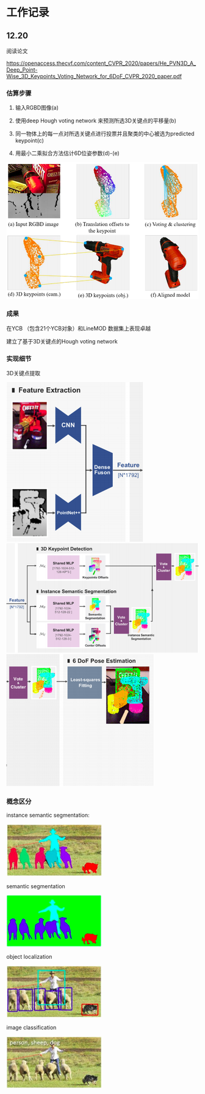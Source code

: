 # 工作记录

## 12.20 

阅读论文

https://openaccess.thecvf.com/content_CVPR_2020/papers/He_PVN3D_A_Deep_Point-Wise_3D_Keypoints_Voting_Network_for_6DoF_CVPR_2020_paper.pdf

### 估算步骤

1. 输入RGBD图像(a)

2. 使用deep Hough voting network 来预测所选3D关键点的平移量(b)

3. 同一物体上的每一点对所选关键点进行投票并且聚类的中心被选为predicted keypoint(c)

4. 用最小二乘拟合方法估计6D位姿参数(d)-(e)

   

<img src="readme.assets/image-20201220162439025.png" alt="image-20201220162439025" style="zoom:67%;" />



### 成果

在YCB （包含21个YCB对象）和LineMOD 数据集上表现卓越

建立了基于3D关键点的Hough voting network



### 实现细节

3D关键点提取

<img src="readme.assets/image-20201220163733320.png" alt="image-20201220163733320" style="zoom:67%;" />





<img src="readme.assets/image-20201220163901648.png" alt="image-20201220163901648" style="zoom:67%;" />





<img src="readme.assets/image-20201220164127351.png" alt="image-20201220164127351" style="zoom:67%;" />



### 概念区分

instance semantic segmentation:

<img src="readme.assets/image-20201220182742479.png" alt="image-20201220182742479" style="zoom:67%;" />

semantic segmentation

<img src="readme.assets/image-20201220182807510.png" alt="image-20201220182807510" style="zoom:67%;" />

object localization

<img src="readme.assets/image-20201220182839279.png" alt="image-20201220182839279" style="zoom:67%;" />

image classification

<img src="readme.assets/image-20201220182902148.png" alt="image-20201220182902148" style="zoom:67%;" />